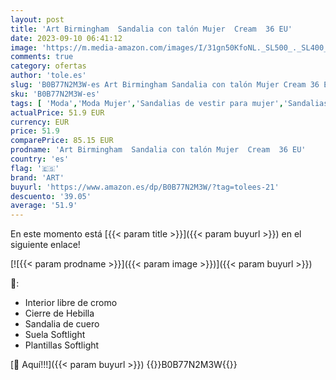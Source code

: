 ```yaml
---
layout: post
title: 'Art Birmingham  Sandalia con talón Mujer  Cream  36 EU'
date: 2023-09-10 06:41:12
image: 'https://m.media-amazon.com/images/I/31gn50KfoNL._SL500_._SL400_.jpg'
comments: true
category: ofertas
author: 'tole.es'
slug: 'B0B77N2M3W-es Art Birmingham Sandalia con talón Mujer Cream 36 EU'
sku: 'B0B77N2M3W-es'
tags: [ 'Moda','Moda Mujer','Sandalias de vestir para mujer','Sandalias y chanclas para mujer','Zapatos para mujer','art','sandalia','🇪🇸', ]
actualPrice: 51.9 EUR
currency: EUR
price: 51.9
comparePrice: 85.15 EUR
prodname: 'Art Birmingham  Sandalia con talón Mujer  Cream  36 EU'
country: 'es'
flag: '🇪🇸'
brand: 'ART'
buyurl: 'https://www.amazon.es/dp/B0B77N2M3W/?tag=tolees-21'
descuento: '39.05'
average: '51.9'
---
```


En este momento está [{{< param title >}}]({{< param buyurl >}}) en el siguiente enlace!

[![{{< param prodname >}}]({{< param image >}})]({{< param buyurl >}})

🔎:

- Interior libre de cromo
- Cierre de Hebilla
- Sandalia de cuero
- Suela Softlight
- Plantillas Softlight

[🛒 Aquí!!!]({{< param buyurl >}})
{{<world>}}B0B77N2M3W{{</world>}}
